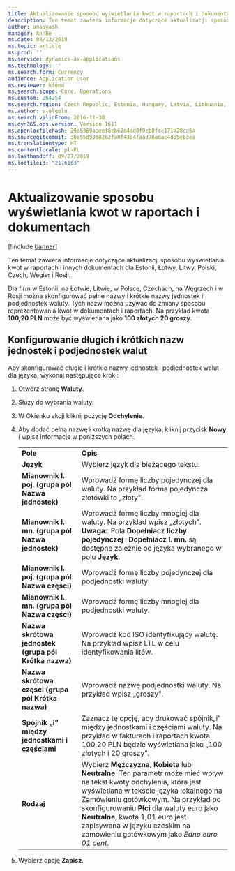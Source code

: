 ```yaml
---
title: Aktualizowanie sposobu wyświetlania kwot w raportach i dokumentach
description: Ten temat zawiera informacje dotyczące aktualizacji sposobu wyświetlania kwot w raportach i innych dokumentach dla Estonii, Łotwy, Litwy, Polski, Czech, Węgier i Rosji.
author: anasyash
manager: AnnBe
ms.date: 08/13/2019
ms.topic: article
ms.prod: ''
ms.service: dynamics-ax-applications
ms.technology: ''
ms.search.form: Currency
audience: Application User
ms.reviewer: kfend
ms.search.scope: Core, Operations
ms.custom: 264254
ms.search.region: Czech Republic, Estonia, Hungary, Latvia, Lithuania, Poland, Russia
ms.author: v-elgolu
ms.search.validFrom: 2016-11-30
ms.dyn365.ops.version: Version 1611
ms.openlocfilehash: 29d9369aaeef8cb62d4dd8f9eb8fcc171a28ca6a
ms.sourcegitcommit: 3ba95d50b8262fa0f43d4faad76adac4d05eb3ea
ms.translationtype: HT
ms.contentlocale: pl-PL
ms.lasthandoff: 09/27/2019
ms.locfileid: "2176163"
---
```

# <a name="update-how-amounts-are-displayed-on-reports-and-documents"></a>Aktualizowanie sposobu wyświetlania kwot w raportach i dokumentach

[!include [banner](../includes/banner.md)]

Ten temat zawiera informacje dotyczące aktualizacji sposobu wyświetlania kwot w raportach i innych dokumentach dla Estonii, Łotwy, Litwy, Polski, Czech, Węgier i Rosji.

Dla firm w Estonii, na Łotwie, Litwie, w Polsce, Czechach, na Węgrzech i w Rosji można skonfigurować pełne nazwy i krótkie nazwy jednostek i podjednostek waluty. Tych nazw można używać do zmiany sposobu reprezentowania kwot w dokumentach i raportach. Na przykład kwota **100,20 PLN** może być wyświetlana jako **100 złotych 20 groszy**.

## <a name="set-up-full-and-short-names-for-currency-units-and-subunits"></a>Konfigurowanie długich i krótkich nazw jednostek i podjednostek walut
Aby skonfigurować długie i krótkie nazwy jednostek i podjednostek walut dla języka, wykonaj następujące kroki:

1. Otwórz stronę **Waluty**.
2. Służy do wybrania waluty.
3. W Okienku akcji kliknij pozycję **Odchylenie**.
4. Aby dodać pełną nazwę i krótką nazwę dla języka, kliknij przycisk **Nowy** i wpisz informacje w poniższych polach.

   |                                                                        |                                                                                                                                                                                                                                                                        |
   |------------------------------------------------------------------------|------------------------------------------------------------------------------------------------------------------------------------------------------------------------------------------------------------------------------------------------------------------------|
   |                         <strong>Pole</strong>                         |                                                                                                                      <strong>Opis</strong>                                                                                                                      |
   |                       <strong>Język</strong>                        |                                                                                                               Wybierz język dla bieżącego tekstu.                                                                                                                |
   |    <strong>Mianownik l. poj. (grupa pól Nazwa jednostek)</strong>    |                                                                                       Wprowadź formę liczby pojedynczej dla waluty. Na przykład forma pojedyncza złotówki to „złoty”.                                                                                       |
   |     <strong>Mianownik l. mn. (grupa pól Nazwa jednostek)</strong>     | Wprowadź formę liczby mnogiej dla waluty. Na przykład wpisz „złotych”. <strong>Uwaga:</strong>: Pola <strong>Dopełniacz liczby pojedynczej</strong> i <strong>Dopełniacz l. mn.</strong> są dostępne zależnie od języka wybranego w polu <strong>Język</strong>. |
   | <strong>Mianownik l. poj. (grupa pól Nazwa części)</strong> |                                                                                                        Wprowadź formę liczby pojedynczej dla podjednostki waluty.                                                                                                         |
   |     <strong>Mianownik l. mn. (grupa pól Nazwa części)</strong>     |                                                                                                         Wprowadź formę liczby mnogiej dla podjednostki waluty.                                                                                                          |
   |    <strong>Nazwa skrótowa jednostek (grupa pól Krótka nazwa)</strong>    |                                                                                         Wprowadź kod ISO identyfikujący walutę. Na przykład wpisz LTL w celu identyfikowania litów.                                                                                         |
   |   <strong>Nazwa skrótowa części (grupa pól Krótka nazwa)</strong>    |                                                                                               Wprowadź nazwę podjednostki waluty. Na przykład wpisz „groszy”.                                                                                               |
   |       <strong>Spójnik „i” między jednostkami i częściami</strong>       |                                     Zaznacz tę opcję, aby drukować spójnik„i” między jednostkami i częściami waluty. Na przykład w fakturach i raportach kwota 100,20 PLN będzie wyświetlana jako „100 złotych i 20 groszy”.                                      |
   |       <strong>Rodzaj</strong>       |  Wybierz **Mężczyzna**, **Kobieta** lub **Neutralne**. Ten parametr może mieć wpływ na tekst kwoty odchylenia, która jest wyświetlana w tekście języka lokalnego na Zamówieniu gotówkowym. Na przykład po skonfigurowaniu **Płci** dla waluty euro jako **Neutralne**, kwota 1,01 euro jest zapisywana w języku czeskim na zamówieniu gotówkowym jako *Edno euro 01 cent*.  |

5. Wybierz opcję **Zapisz**.

